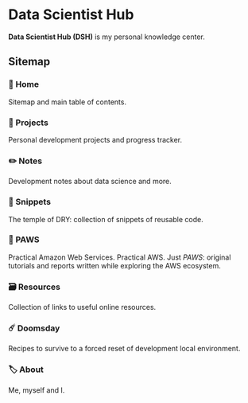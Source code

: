 # Data Scientist Hub

**Data Scientist Hub (DSH)** is my personal knowledge center.

<!-- [=75% "current website progress 75%"]{: .candystripe .candystripe-animate} -->

## Sitemap

### 🏡 Home

Sitemap and main table of contents.

### 📂 Projects

Personal development projects and progress tracker.

### ✏️ Notes

Development notes about data science and more.

### 💾 Snippets

The temple of DRY: collection of snippets of reusable code.

### 🐾 PAWS

Practical Amazon Web Services. Practical AWS. Just _PAWS_: original tutorials and reports written while exploring the AWS ecosystem.

<!-- ### ⛵ Captain's Log

Logbook with notes on DSH development and misc stuff. -->

### 🗃️ Resources

Collection of links to useful online resources.

### ☄️ Doomsday

Recipes to survive to a forced reset of development local environment.

### 🏷️ About

Me, myself and I.
